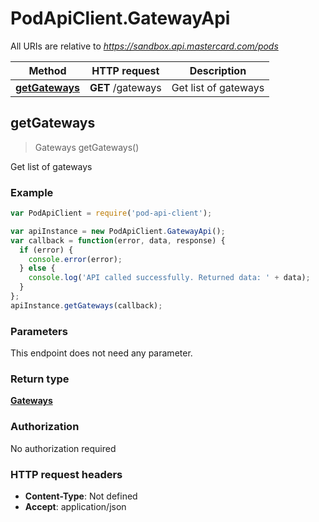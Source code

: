 # PodApiClient.GatewayApi

All URIs are relative to *https://sandbox.api.mastercard.com/pods*

Method | HTTP request | Description
------------- | ------------- | -------------
[**getGateways**](GatewayApi.md#getGateways) | **GET** /gateways | Get list of gateways



## getGateways

> Gateways getGateways()

Get list of gateways

### Example

```javascript
var PodApiClient = require('pod-api-client');

var apiInstance = new PodApiClient.GatewayApi();
var callback = function(error, data, response) {
  if (error) {
    console.error(error);
  } else {
    console.log('API called successfully. Returned data: ' + data);
  }
};
apiInstance.getGateways(callback);
```

### Parameters

This endpoint does not need any parameter.

### Return type

[**Gateways**](Gateways.md)

### Authorization

No authorization required

### HTTP request headers

- **Content-Type**: Not defined
- **Accept**: application/json

